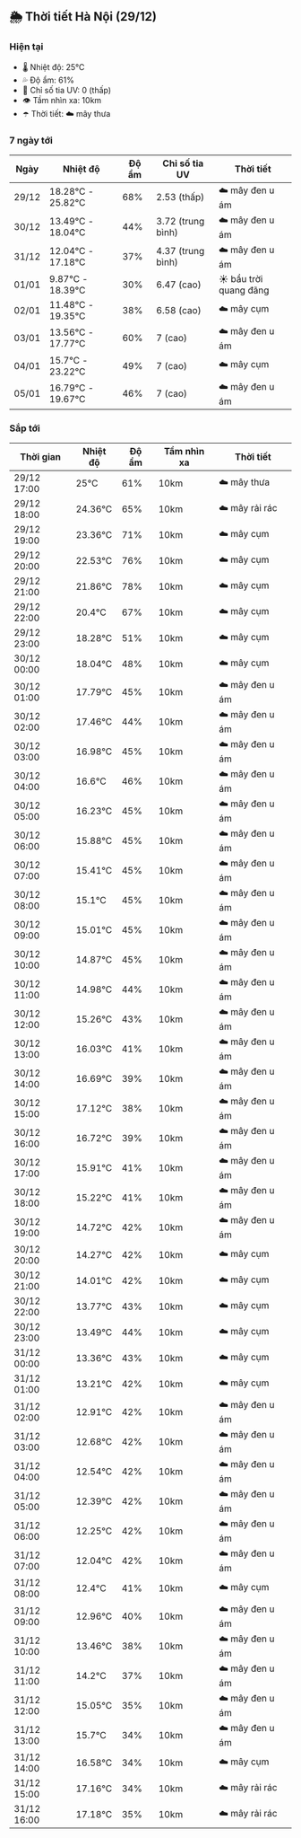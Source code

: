 ## 🌦️ Thời tiết Hà Nội (29/12)

### Hiện tại

- 🌡️ Nhiệt độ: 25℃
- 💦 Độ ẩm: 61%
- 🌟 Chỉ số tia UV: 0 (thấp)
- 👁️ Tầm nhìn xa: 10km
- ☂️ Thời tiết: ☁️ mây thưa

### 7 ngày tới

| Ngày | Nhiệt độ | Độ ẩm | Chỉ số tia UV | Thời tiết |
| --- | --- | --- | --- | --- |
| 29/12 | 18.28℃ - 25.82℃ | 68% | 2.53 (thấp) | ☁️ mây đen u ám |
| 30/12 | 13.49℃ - 18.04℃ | 44% | 3.72 (trung bình) | ☁️ mây đen u ám |
| 31/12 | 12.04℃ - 17.18℃ | 37% | 4.37 (trung bình) | ☁️ mây đen u ám |
| 01/01 | 9.87℃ - 18.39℃ | 30% | 6.47 (cao) | ☀️ bầu trời quang đãng |
| 02/01 | 11.48℃ - 19.35℃ | 38% | 6.58 (cao) | ☁️ mây cụm |
| 03/01 | 13.56℃ - 17.77℃ | 60% | 7 (cao) | ☁️ mây đen u ám |
| 04/01 | 15.7℃ - 23.22℃ | 49% | 7 (cao) | ☁️ mây cụm |
| 05/01 | 16.79℃ - 19.67℃ | 46% | 7 (cao) | ☁️ mây đen u ám |

### Sắp tới

| Thời gian | Nhiệt độ | Độ ẩm | Tầm nhìn xa | Thời tiết |
| --- | --- | --- | --- | --- |
| 29/12 17:00 | 25℃ | 61% | 10km | ☁️ mây thưa |
| 29/12 18:00 | 24.36℃ | 65% | 10km | ☁️ mây rải rác |
| 29/12 19:00 | 23.36℃ | 71% | 10km | ☁️ mây cụm |
| 29/12 20:00 | 22.53℃ | 76% | 10km | ☁️ mây cụm |
| 29/12 21:00 | 21.86℃ | 78% | 10km | ☁️ mây cụm |
| 29/12 22:00 | 20.4℃ | 67% | 10km | ☁️ mây cụm |
| 29/12 23:00 | 18.28℃ | 51% | 10km | ☁️ mây cụm |
| 30/12 00:00 | 18.04℃ | 48% | 10km | ☁️ mây cụm |
| 30/12 01:00 | 17.79℃ | 45% | 10km | ☁️ mây đen u ám |
| 30/12 02:00 | 17.46℃ | 44% | 10km | ☁️ mây đen u ám |
| 30/12 03:00 | 16.98℃ | 45% | 10km | ☁️ mây đen u ám |
| 30/12 04:00 | 16.6℃ | 46% | 10km | ☁️ mây đen u ám |
| 30/12 05:00 | 16.23℃ | 45% | 10km | ☁️ mây đen u ám |
| 30/12 06:00 | 15.88℃ | 45% | 10km | ☁️ mây đen u ám |
| 30/12 07:00 | 15.41℃ | 45% | 10km | ☁️ mây đen u ám |
| 30/12 08:00 | 15.1℃ | 45% | 10km | ☁️ mây đen u ám |
| 30/12 09:00 | 15.01℃ | 45% | 10km | ☁️ mây đen u ám |
| 30/12 10:00 | 14.87℃ | 45% | 10km | ☁️ mây đen u ám |
| 30/12 11:00 | 14.98℃ | 44% | 10km | ☁️ mây đen u ám |
| 30/12 12:00 | 15.26℃ | 43% | 10km | ☁️ mây đen u ám |
| 30/12 13:00 | 16.03℃ | 41% | 10km | ☁️ mây đen u ám |
| 30/12 14:00 | 16.69℃ | 39% | 10km | ☁️ mây đen u ám |
| 30/12 15:00 | 17.12℃ | 38% | 10km | ☁️ mây đen u ám |
| 30/12 16:00 | 16.72℃ | 39% | 10km | ☁️ mây đen u ám |
| 30/12 17:00 | 15.91℃ | 41% | 10km | ☁️ mây đen u ám |
| 30/12 18:00 | 15.22℃ | 41% | 10km | ☁️ mây đen u ám |
| 30/12 19:00 | 14.72℃ | 42% | 10km | ☁️ mây đen u ám |
| 30/12 20:00 | 14.27℃ | 42% | 10km | ☁️ mây cụm |
| 30/12 21:00 | 14.01℃ | 42% | 10km | ☁️ mây cụm |
| 30/12 22:00 | 13.77℃ | 43% | 10km | ☁️ mây cụm |
| 30/12 23:00 | 13.49℃ | 44% | 10km | ☁️ mây cụm |
| 31/12 00:00 | 13.36℃ | 43% | 10km | ☁️ mây cụm |
| 31/12 01:00 | 13.21℃ | 42% | 10km | ☁️ mây cụm |
| 31/12 02:00 | 12.91℃ | 42% | 10km | ☁️ mây đen u ám |
| 31/12 03:00 | 12.68℃ | 42% | 10km | ☁️ mây đen u ám |
| 31/12 04:00 | 12.54℃ | 42% | 10km | ☁️ mây đen u ám |
| 31/12 05:00 | 12.39℃ | 42% | 10km | ☁️ mây đen u ám |
| 31/12 06:00 | 12.25℃ | 42% | 10km | ☁️ mây đen u ám |
| 31/12 07:00 | 12.04℃ | 42% | 10km | ☁️ mây đen u ám |
| 31/12 08:00 | 12.4℃ | 41% | 10km | ☁️ mây cụm |
| 31/12 09:00 | 12.96℃ | 40% | 10km | ☁️ mây đen u ám |
| 31/12 10:00 | 13.46℃ | 38% | 10km | ☁️ mây đen u ám |
| 31/12 11:00 | 14.2℃ | 37% | 10km | ☁️ mây đen u ám |
| 31/12 12:00 | 15.05℃ | 35% | 10km | ☁️ mây đen u ám |
| 31/12 13:00 | 15.7℃ | 34% | 10km | ☁️ mây đen u ám |
| 31/12 14:00 | 16.58℃ | 34% | 10km | ☁️ mây cụm |
| 31/12 15:00 | 17.16℃ | 34% | 10km | ☁️ mây rải rác |
| 31/12 16:00 | 17.18℃ | 35% | 10km | ☁️ mây rải rác |
